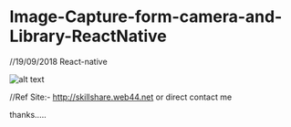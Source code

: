 # Image-Capture-form-camera-and-Library-ReactNative
//19/09/2018 React-native 

![alt text](https://drive.google.com/open?id=18WG4kUt9mYVOhjNhPuBIGMi4_sKMH1ij)

//Ref Site:-
http://skillshare.web44.net or direct contact me

thanks.....

